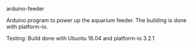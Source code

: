arduino-feeder

Arduino program to power up the aquarium feeder. The building is done with platform-io. 



Testing:
Build done with Ubuntu 16.04 and platform-io 3.2.1

